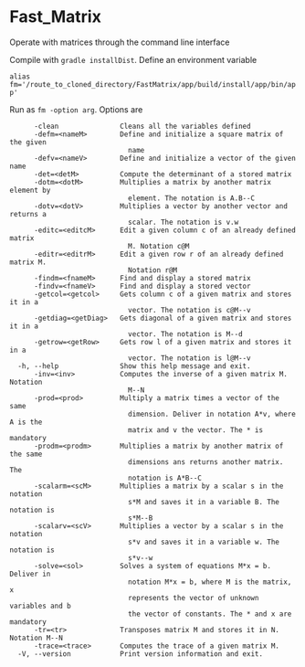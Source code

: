 # Fast_Matrix
Operate with matrices through the command line interface

Compile with ```gradle installDist```.
Define an environment variable 

```alias fm='/route_to_cloned_directory/FastMatrix/app/build/install/app/bin/app'```

Run as ```fm -option arg```. Options are

```
      -clean               Cleans all the variables defined
      -defm=<nameM>        Define and initialize a square matrix of the given
                             name
      -defv=<nameV>        Define and initialize a vector of the given name
      -det=<detM>          Compute the determinant of a stored matrix
      -dotm=<dotM>         Multiplies a matrix by another matrix element by
                             element. The notation is A.B--C
      -dotv=<dotV>         Multiplies a vector by another vector and returns a
                             scalar. The notation is v.w
      -editc=<editcM>      Edit a given column c of an already defined matrix
                             M. Notation c@M
      -editr=<editrM>      Edit a given row r of an already defined matrix M.
                             Notation r@M
      -findm=<fnameM>      Find and display a stored matrix
      -findv=<fnameV>      Find and display a stored vector
      -getcol=<getcol>     Gets column c of a given matrix and stores it in a
                             vector. The notation is c@M--v
      -getdiag=<getDiag>   Gets diagonal of a given matrix and stores it in a
                             vector. The notation is M--d
      -getrow=<getRow>     Gets row l of a given matrix and stores it in a
                             vector. The notation is l@M--v
  -h, --help               Show this help message and exit.
      -inv=<inv>           Computes the inverse of a given matrix M. Notation
                             M--N
      -prod=<prod>         Multiply a matrix times a vector of the same
                             dimension. Deliver in notation A*v, where A is the
                             matrix and v the vector. The * is mandatory
      -prodm=<prodm>       Multiplies a matrix by another matrix of the same
                             dimensions ans returns another matrix. The
                             notation is A*B--C
      -scalarm=<scM>       Multiplies a matrix by a scalar s in the notation
                             s*M and saves it in a variable B. The notation is
                             s*M--B
      -scalarv=<scV>       Multiplies a vector by a scalar s in the notation
                             s*v and saves it in a variable w. The notation is
                             s*v--w
      -solve=<sol>         Solves a system of equations M*x = b. Deliver in
                             notation M*x = b, where M is the matrix, x
                             represents the vector of unknown variables and b
                             the vector of constants. The * and x are mandatory
      -tr=<tr>             Transposes matrix M and stores it in N. Notation M--N
      -trace=<trace>       Computes the trace of a given matrix M.
  -V, --version            Print version information and exit.
```
